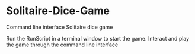 # Solitaire-Dice-Game
Command line interface Solitaire dice game

Run the RunScript in a terminal window to start the game. Interact and play the game through the command line interface
